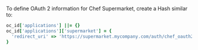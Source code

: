 To define OAuth 2 information for Chef Supermarket, create a Hash
similar to:

```ruby
oc_id['applications'] ||= {}
oc_id['applications']['supermarket'] = {
  'redirect_uri' => 'https://supermarket.mycompany.com/auth/chef_oauth2/callback',
}
```
